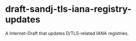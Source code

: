 # draft-sandj-tls-iana-registry-updates
A Internet-Draft that updates D/TLS-related IANA registries.
